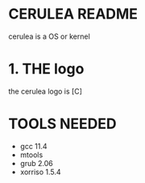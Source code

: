 # CERULEA README
cerulea is a OS or kernel
# 1. THE logo
the cerulea logo is 
[C]
# TOOLS NEEDED
- gcc 11.4
- mtools
-  grub 2.06
- xorriso 1.5.4
